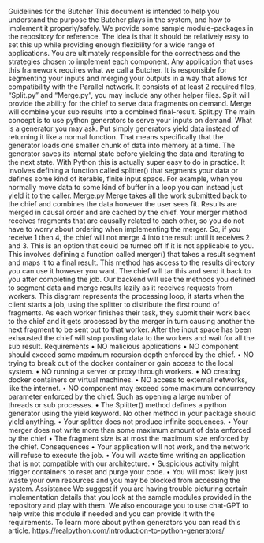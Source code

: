 Guidelines for the Butcher
This document is intended to help you understand the purpose the Butcher plays in the 
system, and how to implement it properly/safely. We provide some sample module-packages in 
the repository for reference. The idea is that it should be relatively easy to set this up while 
providing enough flexibility for a wide range of applications.
You are ultimately responsible for the correctness and the strategies chosen to implement each
component.
Any application that uses this framework requires what we call a Butcher. It is responsible for 
segmenting your inputs and merging your outputs in a way that allows for compatibility with the 
Parallel network. It consists of at least 2 required files, “Split.py” and “Merge.py”, you may 
include any other helper files. Split will provide the ability for the chief to serve data fragments on 
demand. Merge will combine your sub results into a combined final-result.
Split.py
The main concept is to use python generators to serve your inputs on demand. What is a 
generator you may ask. Put simply generators yield data instead of returning it like a normal 
function. That means specifically that the generator loads one smaller chunk of data into memory 
at a time. The generator saves its internal state before yielding the data and iterating to the next 
state. With Python this is actually super easy to do in practice.
It involves defining a function called splitter() that segments your data or defines some kind of 
iterable, finite input space. For example, when you normally move data to some kind of buffer in 
a loop you can instead just yield it to the caller.
Merge.py
Merge takes all the work submitted back to the chief and combines the data however the 
user sees fit. Results are merged in causal order and are cached by the chief. Your merger method 
receives fragments that are causally related to each other, so you do not have to worry about 
ordering when implementing the merger. So, if you receive 1 then 4, the chief will not merge 4 
into the result until it receives 2 and 3. This is an option that could be turned off if it is not 
applicable to you.
This involves defining a function called merger() that takes a result segment and maps it to a 
final result. This method has access to the results directory you can use it however you want. The 
chief will tar this and send it back to you after completing the job.
Our backend will use the methods you defined to segment data and merge results lazily as it 
receives requests from workers.
This diagram represents the processing loop, it starts when the client starts a job, using the splitter 
to distribute the first round of fragments. As each worker finishes their task, they submit their work 
back to the chief and it gets processed by the merger in turn causing another the next fragment to 
be sent out to that worker. After the input space has been exhausted the chief will stop posting data 
to the workers and wait for all the sub result.
Requirements
• NO malicious applications
• NO component should exceed some maximum recursion depth enforced by the chief.
• NO trying to break out of the docker container or gain access to the local system.
• NO running a server or proxy through workers.
• NO creating docker containers or virtual machines.
• NO access to external networks, like the internet.
• NO component may exceed some maximum concurrency parameter enforced by the chief.
Such as opening a large number of threads or sub processes.
• The Splitter() method defines a python generator using the yield keyword. No other method 
in your package should yield anything.
• Your splitter does not produce infinite sequences.
• Your merger does not write more than some maximum amount of data enforced by the 
chief
• The fragment size is at most the maximum size enforced by the chief.
Consequences
• Your application will not work, and the network will refuse to execute the job.
• You will waste time writing an application that is not compatible with our architecture.
• Suspicious activity might trigger containers to reset and purge your code.
• You will most likely just waste your own resources and you may be blocked from accessing 
the system.
Assistance
We suggest if you are having trouble picturing certain implementation details that you look 
at the sample modules provided in the repository and play with them. We also encourage you to 
use chat-GPT to help write this module if needed and you can provide it with the requirements. To 
learn more about python generators you can read this article.
https://realpython.com/introduction-to-python-generators/